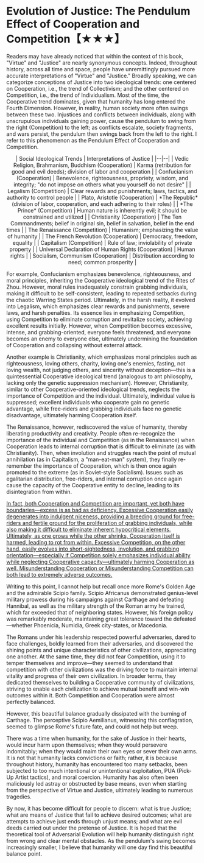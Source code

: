 # Evolution of Justice: The Pendulum Effect of Cooperation and Competition【★★★】  
Readers may have already noticed that within the context of this book, "Virtue" and "Justice" are nearly synonymous concepts. Indeed, throughout history, across all time and space, people have unremittingly pursued more accurate interpretations of "Virtue" and "Justice." Broadly speaking, we can categorize conceptions of Justice into two ideological trends: one centered on Cooperation, i.e., the trend of Collectivism; and the other centered on Competition, i.e., the trend of Individualism. Most of the time, the Cooperative trend dominates, given that humanity has long entered the Fourth Dimension. However, in reality, human society more often swings between these two. Injustices and conflicts between individuals, along with unscrupulous individuals gaining power, cause the pendulum to swing from the right (Competition) to the left; as conflicts escalate, society fragments, and wars persist, the pendulum then swings back from the left to the right. I refer to this phenomenon as the Pendulum Effect of Cooperation and Competition.  

<div align="center" style="text-align: center;">  
| Social Ideological Trends | Interpretations of Justice |  
|--|--|  
| Vedic Religion, Brahmanism, Buddhism (Cooperation) | Karma (retribution for good and evil deeds); division of labor and cooperation |  
| Confucianism (Cooperation) | Benevolence, righteousness, propriety, wisdom, and integrity; "do not impose on others what you yourself do not desire" |  
| Legalism (Competition) | Clear rewards and punishments; laws, tactics, and authority to control people |  
| Plato, Aristotle (Cooperation) | *The Republic* (division of labor, cooperation, and each adhering to their roles) |  
| *The Prince* (Competition) | Human nature is inherently evil; it should be constrained and utilized |  
| Christianity (Cooperation) | The Ten Commandments; belief in original sin, belief in salvation, belief in the end times |  
| The Renaissance (Competition) | Humanism; emphasizing the value of humanity |  
| The French Revolution (Cooperation) | Democracy, freedom, equality |  
| Capitalism (Competition) | Rule of law; inviolability of private property |  
| Universal Declaration of Human Rights (Cooperation) | Human rights |  
| Socialism, Communism (Cooperation) | Distribution according to need; common prosperity |  
</div>  

For example, Confucianism emphasizes benevolence, righteousness, and moral principles, inheriting the Cooperative ideological trend of the Rites of Zhou. However, moral rules inadequately constrain grabbing individuals, making it difficult to be self-consistent, leading to repeated setbacks during the chaotic Warring States period. Ultimately, in the harsh reality, it evolved into Legalism, which emphasizes clear rewards and punishments, severe laws, and harsh penalties. Its essence lies in emphasizing Competition, using Competition to eliminate corruption and revitalize society, achieving excellent results initially. However, when Competition becomes excessive, intense, and grabbing-oriented, everyone feels threatened, and everyone becomes an enemy to everyone else, ultimately undermining the foundation of Cooperation and collapsing without external attack.  

Another example is Christianity, which emphasizes moral principles such as righteousness, loving others, charity, loving one's enemies, fasting, not loving wealth, not judging others, and sincerity without deception—this is a quintessential Cooperative ideological trend (analogous to ant philosophy, lacking only the genetic suppression mechanism). However, Christianity, similar to other Cooperative-oriented ideological trends, neglects the importance of Competition and the individual. Ultimately, individual value is suppressed; excellent individuals who cooperate gain no genetic advantage, while free-riders and grabbing individuals face no genetic disadvantage, ultimately harming Cooperation itself.  

The Renaissance, however, rediscovered the value of humanity, thereby liberating productivity and creativity. People often re-recognize the importance of the individual and Competition (as in the Renaissance) when Cooperation leads to internal corruption that is difficult to eliminate (as with Christianity). Then, when involution and struggles reach the point of mutual annihilation (as in Capitalism, a "man-eat-man" system), they finally re-remember the importance of Cooperation, which is then once again promoted to the extreme (as in Soviet-style Socialism). Issues such as egalitarian distribution, free-riders, and internal corruption once again cause the capacity of the Cooperative entity to decline, leading to its disintegration from within.  

[In fact, both Cooperation and Competition are important, yet both have boundaries—excess is as bad as deficiency. Excessive Cooperation easily degenerates into indulgent niceness, providing a breeding ground for free-riders and fertile ground for the proliferation of grabbing individuals, while also making it difficult to eliminate inherent hypocritical elements. Ultimately, as one grows while the other shrinks, Cooperation itself is harmed, leading to rot from within. Excessive Competition, on the other hand, easily evolves into short-sightedness, involution, and grabbing orientation—especially if Competition solely emphasizes individual ability while neglecting Cooperative capacity—ultimately harming Cooperation as well. Misunderstanding Cooperation or Misunderstanding Competition can both lead to extremely adverse outcomes.]()  

Writing to this point, I cannot help but recall once more Rome's Golden Age and the admirable Scipio family. Scipio Africanus demonstrated genius-level military prowess during his campaigns against Carthage and defeating Hannibal, as well as the military strength of the Roman army he trained, which far exceeded that of neighboring states. However, his foreign policy was remarkably moderate, maintaining great tolerance toward the defeated—whether Phoenicia, Numidia, Greek city-states, or Macedonia.  

The Romans under his leadership respected powerful adversaries, dared to face challenges, boldly learned from their adversaries, and discovered the shining points and unique characteristics of other civilizations, appreciating one another. At the same time, they did not fear Competition, using it to temper themselves and improve—they seemed to understand that competition with other civilizations was the driving force to maintain internal vitality and progress of their own civilization. In broader terms, they dedicated themselves to building a Cooperative community of civilizations, striving to enable each civilization to achieve mutual benefit and win-win outcomes within it. Both Competition and Cooperation were almost perfectly balanced.  

However, this beautiful balance gradually dissipated with the burning of Carthage. The perceptive Scipio Aemilianus, witnessing this conflagration, seemed to glimpse Rome's future fate, and could not help but weep.  

There was a time when humanity, for the sake of Justice in their hearts, would incur harm upon themselves; when they would persevere indomitably; when they would maim their own eyes or sever their own arms. It is not that humanity lacks convictions or faith; rather, it is because throughout history, humanity has encountered too many setbacks, been subjected to too much intentional or unintentional exploitation, PUA (Pick-Up Artist tactics), and moral coercion. Humanity has also often been maliciously led astray or obstructed by base means, even when starting from the perspective of Virtue and Justice, ultimately leading to numerous tragedies.  

By now, it has become difficult for people to discern: what is true Justice; what are means of Justice that fail to achieve desired outcomes; what are attempts to achieve just ends through unjust means; and what are evil deeds carried out under the pretense of Justice. It is hoped that the theoretical tool of Adversarial Evolution will help humanity distinguish right from wrong and clear mental obstacles. As the pendulum's swing becomes increasingly smaller, I believe that humanity will one day find this beautiful balance point.